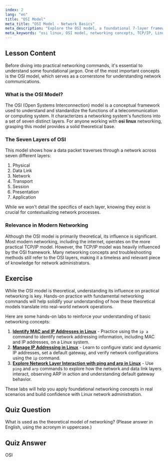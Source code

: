```yaml
---
index: 2
lang: "en"
title: "OSI Model"
meta_title: "OSI Model - Network Basics"
meta_description: "Explore the OSI model, a foundational 7-layer framework for networking. Learn how this theoretical concept influences the TCP/IP model and its importance in the world of OSI Linux networking."
meta_keywords: "osi linux, OSI model, networking concepts, TCP/IP, Linux networking, network layers, theoretical model, 7-layer model"
---
```


## Lesson Content

Before diving into practical networking commands, it's essential to understand some foundational jargon. One of the most important concepts is the OSI model, which serves as a cornerstone for understanding network communications.

### What is the OSI Model?

The OSI (Open Systems Interconnection) model is a conceptual framework used to understand and standardize the functions of a telecommunication or computing system. It characterizes a networking system's functions into a set of seven distinct layers. For anyone working with **osi linux** networking, grasping this model provides a solid theoretical base.

### The Seven Layers of OSI

This model shows how a data packet traverses through a network across seven different layers:

1.  Physical
2.  Data Link
3.  Network
4.  Transport
5.  Session
6.  Presentation
7.  Application

While we won't detail the specifics of each layer, knowing they exist is crucial for contextualizing network processes.

### Relevance in Modern Networking

Although the OSI model is primarily theoretical, its influence is significant. Most modern networking, including the internet, operates on the more practical TCP/IP model. However, the TCP/IP model was heavily influenced by the OSI framework. Many networking concepts and troubleshooting methods still refer to the OSI layers, making it a timeless and relevant piece of knowledge for network administrators.

## Exercise

While the OSI model is theoretical, understanding its influence on practical networking is key. Hands-on practice with fundamental networking commands will help solidify your understanding of how these theoretical models translate into real-world network operations.

Here are some hands-on labs to reinforce your understanding of basic networking concepts:

1.  **[Identify MAC and IP Addresses in Linux](https://labex.io/labs/comptia-identify-mac-and-ip-addresses-in-linux-592731)** - Practice using the `ip a` command to identify network addressing information, including MAC and IP addresses, on a Linux system.
2.  **[Manage IP Addressing in Linux](https://labex.io/labs/comptia-manage-ip-addressing-in-linux-592736)** - Learn to configure static and dynamic IP addresses, set a default gateway, and verify network configurations using the `ip` command.
3.  **[Explore Network Layer Interaction with ping and arp in Linux](https://labex.io/labs/comptia-explore-network-layer-interaction-with-ping-and-arp-in-linux-592746)** - Use `ping` and `arp` commands to explore how the network and data link layers interact, observing ARP in action and understanding default gateway behavior.

These labs will help you apply foundational networking concepts in real scenarios and build confidence with Linux network administration.

## Quiz Question

What is used as the theoretical model of networking? (Please answer in English, using the acronym in uppercase.)

## Quiz Answer

OSI
